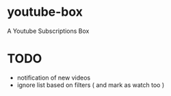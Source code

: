 # youtube-box
A Youtube Subscriptions Box



# TODO
- notification of new videos
- ignore list based on filters ( and mark as watch too )
